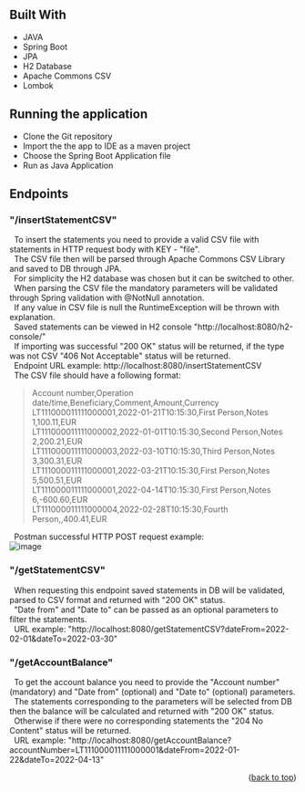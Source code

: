 ## Built With
  
* JAVA
* Spring Boot
* JPA
* H2 Database
* Apache Commons CSV
* Lombok
  
## Running the application
- Clone the Git repository
- Import the the app to IDE as a maven project
- Choose the Spring Boot Application file
- Run as Java Application
  
## Endpoints
  
### "/insertStatementCSV"  
&nbsp;&nbsp;To insert the statements you need to provide a valid CSV file with statements in HTTP request body with KEY - "file".  
&nbsp;&nbsp;The CSV file then will be parsed through Apache Commons CSV Library and saved to DB through JPA.  
&nbsp;&nbsp;For simplicity the H2 database was chosen but it can be switched to other.  
&nbsp;&nbsp;When parsing the CSV file the mandatory parameters will be validated through Spring validation with @NotNull annotation.  
&nbsp;&nbsp;If any value in CSV file is null the RuntimeException will be thrown with explanation.  
&nbsp;&nbsp;Saved statements can be viewed in H2 console "http://localhost:8080/h2-console/"  
&nbsp;&nbsp;If importing was successful "200 OK" status will be returned, if the type was not CSV "406 Not Acceptable" status will be returned.  
&nbsp;&nbsp;Endpoint URL example: http://localhost:8080/insertStatementCSV  
&nbsp;&nbsp;The CSV file should have a following format:  
>Account number,Operation date/time,Beneficiary,Comment,Amount,Currency  
>LT111000011111000001,2022-01-21T10:15:30,First Person,Notes 1,100.11,EUR  
>LT111000011111000002,2022-01-01T10:15:30,Second Person,Notes 2,200.21,EUR  
>LT111000011111000003,2022-03-10T10:15:30,Third Person,Notes 3,300.31,EUR  
>LT111000011111000001,2022-03-21T10:15:30,First Person,Notes 5,500.51,EUR  
>LT111000011111000001,2022-04-14T10:15:30,First Person,Notes 6,-600.60,EUR  
>LT111000011111000004,2022-02-28T10:15:30,Fourth Person,,400.41,EUR  
  
&nbsp;&nbsp;Postman successful HTTP POST request example:  
![image](https://user-images.githubusercontent.com/97054828/216830688-143c9723-627c-4ce3-b97d-eb90955df79d.png)

### "/getStatementCSV"  
&nbsp;&nbsp;When requesting this endpoint saved statements in DB will be validated, parsed to CSV format and returned with "200 OK" status.  
&nbsp;&nbsp;"Date from" and "Date to" can be passed as an optional parameters to filter the statements.  
&nbsp;&nbsp;URL example: "http://localhost:8080/getStatementCSV?dateFrom=2022-02-01&dateTo=2022-03-30"  
  
### "/getAccountBalance"  
&nbsp;&nbsp;To get the account balance you need to provide the "Account number" (mandatory) and "Date from" (optional) and "Date to" (optional) parameters.  
&nbsp;&nbsp;The statements corresponding to the parameters will be selected from DB then the balance will be calculated and returned with "200 OK" status.  
&nbsp;&nbsp;Otherwise if there were no corresponding statements the "204 No Content" status will be returned.  
&nbsp;&nbsp;URL example: "http://localhost:8080/getAccountBalance?accountNumber=LT111000011111000001&dateFrom=2022-01-22&dateTo=2022-04-13"  
<p align="right">(<a href="#top">back to top</a>)</p>
